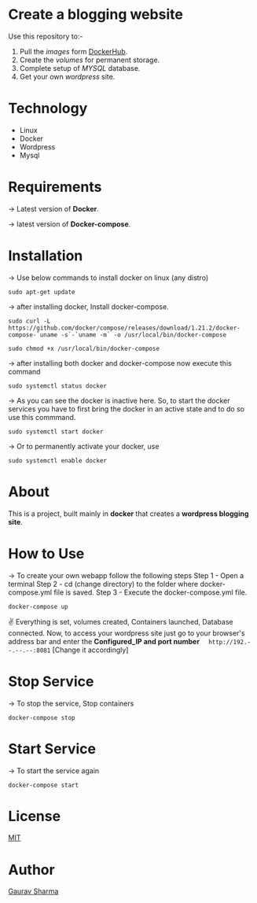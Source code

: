 # Create a blogging website
Use this repository to:-
1. Pull the _images_ form [DockerHub](https://hub.docker.com/). 
2. Create the _volumes_ for permanent storage.
3. Complete setup of _MYSQL_ database.
4. Get your own _wordpress_ site.

# Technology
* Linux
* Docker
* Wordpress
* Mysql

# Requirements 
-> Latest version of **Docker**.

-> latest version of **Docker-compose**.

# Installation
-> Use below commands to install docker on linux (any distro)
```
sudo apt-get update
```
-> after installing docker, Install docker-compose.
``` 
sudo curl -L https://github.com/docker/compose/releases/download/1.21.2/docker-compose-`uname -s`-`uname -m` -o /usr/local/bin/docker-compose

sudo chmod +x /usr/local/bin/docker-compose
 ```

-> after installing both docker and docker-compose now execute this command
```
sudo systemctl status docker
```
-> As you can see the docker is inactive here. So, to start the docker services you have to first bring the docker in an active state and to do so use this commmand.
```
sudo systemctl start docker
```
-> Or to permanently activate your docker, use 
```
sudo systemctl enable docker
```

# About
This is a project, built mainly in **docker** that creates a **wordpress blogging site**.

# How to Use
-> To create your own webapp follow the following steps
Step 1 - Open a terminal
Step 2 - cd (change directory) to the folder where docker-compose.yml file is saved.
Step 3 - Execute the docker-compose.yml file.
```
docker-compose up 
```

:v: Everything is set, volumes created, Containers launched, Database connected.
Now, to access your wordpress site just go to your browser's address bar and enter the **Configured_IP and port number** `   http://192.--.--.--:8081 ` [Change it accordingly]

# Stop Service
-> To stop the service, Stop containers
```
docker-compose stop
```

# Start Service
-> To start the service again
```
docker-compose start
```

# License
[MIT](https://github.com/Gaurav-ms/Create_website/blob/master/LICENSE)

# Author 
[Gaurav Sharma](https://github.com/Gaurav-ms)
